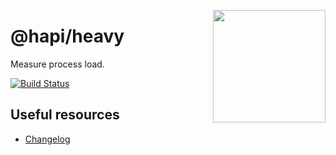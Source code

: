 <a href="http://hapijs.com"><img src="https://raw.githubusercontent.com/hapijs/assets/master/images/family.png" width="180px" align="right" /></a>

# @hapi/heavy

Measure process load.

[![Build Status](https://secure.travis-ci.org/hapijs/heavy.png)](http://travis-ci.org/hapijs/heavy)


## Useful resources
- [Changelog](https://hapi.dev/family/heavy/changelog/)

